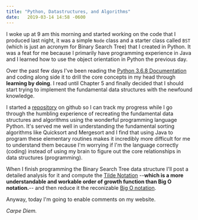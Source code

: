 ```yaml
---
title: "Python, Datastructures, and Algorithms"
date:   2019-03-14 14:58 -0600
---
```


I woke up at 9 am this morning and started working on the code that I produced last night, it was a simple `Node` class and a starter class called `BST` (which is just an acronym for Binary Search Tree) that I created in Python. It was a feat for me because I primarily have programming experience in Java and I learned how to use the object orientation in Python the previous day.

Over the past few days I've been reading the [Python 3.6.8 Documentation][python-docs] and coding along side it to drill the core concepts in my head through **learning by doing**. I read until Chapter 5 and finally decided that I should start trying to implement the fundamental data structures with the newfound knowledge.

I started a [repository][github-repo] on github so I can track my progress while I go through the humbling experience of recreating the fundamental data structures and algorithms using the wonderful programming language Python. It's served me well in understanding the fundamental sorting algorithms like Quicksort and Mergesort and I find that using Java to program these elementary routines makes it incredibly more difficult for me to understand them because I'm worrying if I'm the language correctly (coding) instead of using my brain to figure out the core relationships in data structures (programming).

When I finish programming the Binary Search Tree data structure I'll post a detailed analysis for it and compute the [Tilde Notation][order] --**which is a more understandable and workable order of growth function than Big O notation.**-- and then reduce it the reconizable [Big O notation][order].

Anyway, today I'm going to enable comments on my website.

*Carpe Diem.*

[python-docs]: https://docs.python.org/3.6/
[github-repo]: https://github.com/cisphon/CommonDataStructuresPython
[order]: https://introcs.cs.princeton.edu/java/41analysis/